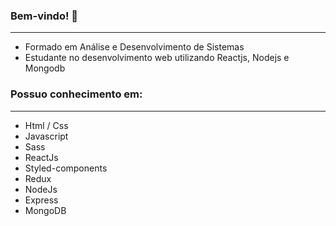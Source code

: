 ### Bem-vindo! 👋
<hr>

- Formado em Análise e Desenvolvimento de Sistemas
- Estudante no desenvolvimento web utilizando Reactjs, Nodejs e Mongodb

### Possuo conhecimento em:
<hr>

- Html / Css
- Javascript
- Sass
- ReactJs
- Styled-components
- Redux
- NodeJs
- Express
- MongoDB
